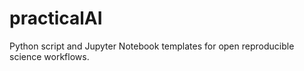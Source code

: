 # practicalAI
Python script and Jupyter Notebook templates for open reproducible science workflows.
